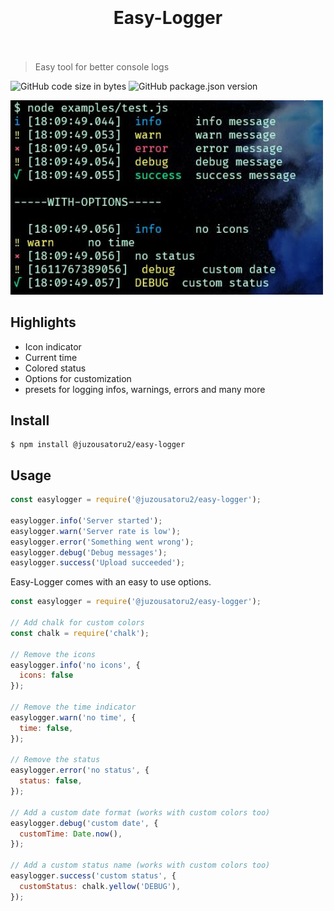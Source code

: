 <h1 align="center">
	<br>
	<br>
	 Easy-Logger
	<br>
	<br>
</h1>

> Easy tool for better console logs

![GitHub code size in bytes](https://img.shields.io/github/languages/code-size/JuzouSatoru2/easy-logger?style=flat-square) ![GitHub package.json version](https://img.shields.io/github/package-json/v/JuzouSatoru2/easy-logger?style=flat-square)

<img src="https://github.com/JuzouSatoru2/easy-logger/blob/main/examples/Screenshot.JPG" width="500" />

<br>

## Highlights

- Icon indicator
- Current time
- Colored status
- Options for customization
- presets for logging infos, warnings, errors and many more

## Install

```console
$ npm install @juzousatoru2/easy-logger
```

## Usage

```js
const easylogger = require('@juzousatoru2/easy-logger');

easylogger.info('Server started');
easylogger.warn('Server rate is low');
easylogger.error('Something went wrong');
easylogger.debug('Debug messages');
easylogger.success('Upload succeeded');
```

Easy-Logger comes with an easy to use options.

```js
const easylogger = require('@juzousatoru2/easy-logger');

// Add chalk for custom colors
const chalk = require('chalk');

// Remove the icons
easylogger.info('no icons', { 
  icons: false
});

// Remove the time indicator
easylogger.warn('no time', {
  time: false,
});

// Remove the status
easylogger.error('no status', {
  status: false,
});

// Add a custom date format (works with custom colors too)
easylogger.debug('custom date', {
  customTime: Date.now(),
});

// Add a custom status name (works with custom colors too)
easylogger.success('custom status', {
  customStatus: chalk.yellow('DEBUG'),
});
```
